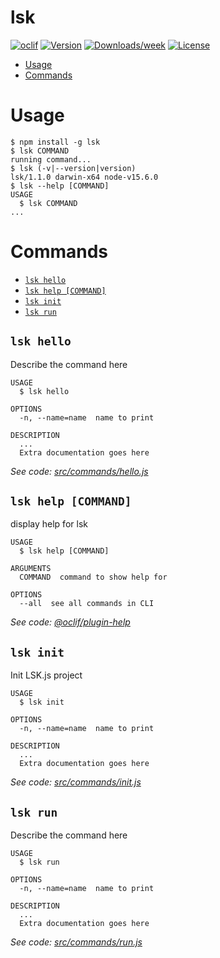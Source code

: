 lsk
===



[![oclif](https://img.shields.io/badge/cli-oclif-brightgreen.svg)](https://oclif.io)
[![Version](https://img.shields.io/npm/v/lsk.svg)](https://npmjs.org/package/lsk)
[![Downloads/week](https://img.shields.io/npm/dw/lsk.svg)](https://npmjs.org/package/lsk)
[![License](https://img.shields.io/npm/l/lsk.svg)](https://github.com/isuvorov/lsk/blob/master/package.json)

<!-- toc -->
* [Usage](#usage)
* [Commands](#commands)
<!-- tocstop -->
# Usage
<!-- usage -->
```sh-session
$ npm install -g lsk
$ lsk COMMAND
running command...
$ lsk (-v|--version|version)
lsk/1.1.0 darwin-x64 node-v15.6.0
$ lsk --help [COMMAND]
USAGE
  $ lsk COMMAND
...
```
<!-- usagestop -->
# Commands
<!-- commands -->
* [`lsk hello`](#lsk-hello)
* [`lsk help [COMMAND]`](#lsk-help-command)
* [`lsk init`](#lsk-init)
* [`lsk run`](#lsk-run)

## `lsk hello`

Describe the command here

```
USAGE
  $ lsk hello

OPTIONS
  -n, --name=name  name to print

DESCRIPTION
  ...
  Extra documentation goes here
```

_See code: [src/commands/hello.js](https://github.com/lskjs/lsk/blob/v1.1.0/src/commands/hello.js)_

## `lsk help [COMMAND]`

display help for lsk

```
USAGE
  $ lsk help [COMMAND]

ARGUMENTS
  COMMAND  command to show help for

OPTIONS
  --all  see all commands in CLI
```

_See code: [@oclif/plugin-help](https://github.com/oclif/plugin-help/blob/v3.2.2/src/commands/help.ts)_

## `lsk init`

Init LSK.js project

```
USAGE
  $ lsk init

OPTIONS
  -n, --name=name  name to print

DESCRIPTION
  ...
  Extra documentation goes here
```

_See code: [src/commands/init.js](https://github.com/lskjs/lsk/blob/v1.1.0/src/commands/init.js)_

## `lsk run`

Describe the command here

```
USAGE
  $ lsk run

OPTIONS
  -n, --name=name  name to print

DESCRIPTION
  ...
  Extra documentation goes here
```

_See code: [src/commands/run.js](https://github.com/lskjs/lsk/blob/v1.1.0/src/commands/run.js)_
<!-- commandsstop -->
